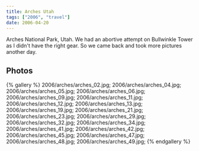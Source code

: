 ```yaml
---
title: Arches Utah
tags: ["2006", "travel"]
date: 2006-04-20
---
```


Arches National Park, Utah.  We had an abortive attempt on Bullwinkle Tower as I didn't have the right gear.  So we came back and took more pictures another day.

## Photos 

{% gallery %} 
2006/arches/arches_02.jpg;
2006/arches/arches_04.jpg;
2006/arches/arches_05.jpg;
2006/arches/arches_06.jpg;
2006/arches/arches_09.jpg;
2006/arches/arches_11.jpg;
2006/arches/arches_12.jpg;
2006/arches/arches_13.jpg;
2006/arches/arches_19.jpg;
2006/arches/arches_21.jpg;
2006/arches/arches_23.jpg;
2006/arches/arches_29.jpg;
2006/arches/arches_32.jpg;
2006/arches/arches_34.jpg;
2006/arches/arches_41.jpg;
2006/arches/arches_42.jpg;
2006/arches/arches_45.jpg;
2006/arches/arches_47.jpg;
2006/arches/arches_48.jpg;
2006/arches/arches_49.jpg;
{% endgallery %}
